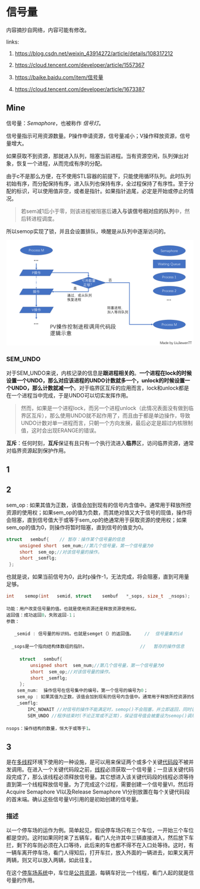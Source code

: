# 信号量

内容摘抄自网络，内容可能有修改。

links:

1. <https://blog.csdn.net/weixin_43914272/article/details/108317212>

2. <https://cloud.tencent.com/developer/article/1557367>

3. <https://baike.baidu.com/item/信号量>

4. <https://cloud.tencent.com/developer/article/1673387>

   
   
## Mine

信号量：*Semaphore*，也被称作 *信号灯*。

信号量指示可用资源数量。P操作申请资源，信号量减小；V操作释放资源，信号量增大。

如果获取不到资源，那就进入队列，阻塞当前进程。当有资源空闲，队列弹出对象，恢复一个进程，从而完成有序的分配。

由于c不是那么方便，在不使用STL容器的前提下，只能使用循环队列。此时队列初始有序，而分配保持有序，进入队列也保持有序，全过程保持了有序性。至于分配的标识，可以使用值非空，或者是指针。如果指针追尾，必定是开始或停止的情况。

> 若sem减1后小于零，则该进程被阻塞后**进入与该信号相对应的队列**中，然后转进程调度。

所以semop实现了锁，并且会设置排队，唤醒是从队列中逐渐访问的。

![信号量PV操作与进程示意](信号量.assets/信号量PV操作与进程示意.png)

### SEM_UNDO

对于SEM_UNDO来说，内核记录的信息是**跟进程相关的**。**一个进程在lock的时候设置一个UNDO，那么对应该进程的UNDO计数就多一个，unlock的时候设置一个UNDO，那么计数就减一个**。对于临界区互斥的应用而言，lock和unlock都是在一个进程当中完成，于是UNDO可以切实发挥作用。

> 然而，如果是一个进程lock，而另一个进程unlock（此情况表面没有做到临界区互斥），那么使用UNDO就不起作用了，而且由于都是单边操作，导致UNDO计数对单一进程而言，只朝一个方向发展，最后必定是超过内核限制值，这时会出现ERANGE的错误。

**互斥**：任何时刻，**互斥**保证有且只有一个执行流进入**临界**区，访问临界资源，通常对临界资源起到保护作用。

## 1



## 2

sem_op : 如果其值为正数，该值会加到现有的信号内含值中。通常用于释放所控资源的使用权；如果sem_op的值为负数，而其绝对值又大于信号的现值，操作将会阻塞，直到信号值大于或等于sem_op的绝通常用于获取资源的使用权；如果sem_op的值为0，则操作将暂时阻塞，直到信号的值变为0。

``` c
struct   sembuf{	// 暂存：操作某个信号量的信息
	 unsigned short  sem_num;//第几个信号量，第一个信号量为0
     short  sem_op;//对该信号量的操作。
     short _semflg;
 };
```

也就是说，如果当前信号为0，此时p操作-1，无法完成，将会阻塞，直到可用量足够。

``` c
int    semop(int   semid, struct    sembuf   *_sops, size_t  _nsops);

功能：用户改变信号量的值。也就是使用资源还是释放资源使用权。
返回值：成功返回0，失败返回-1；
参数：

   _semid : 信号量的标识码。也就是semget（）的返回值。	// 	信号量集的id

  _sops是一个指向结构体数组的指针。					 //   暂存的操作信息

     struct   sembuf{
         unsigned short  sem_num;//第几个信号量，第一个信号量为0
         short  sem_op;//对该信号量的操作。
         short _semflg;
     };
    sem_num:  操作信号在信号集中的编号。第一个信号的编号为0；
    sem_op : 如果其值为正数，该值会加到现有的信号内含值中。通常用于释放所控资源的使用权；如果sem_op的值为负数，而其绝对值又大于信号的现值，操作将会阻塞，直到信号值大于或等于sem_op的绝通常用于获取资源的使用权；如果sem_op的值为0，则操作将暂时阻塞，直到信号的值变为0。
    _semflg: 
		IPC_NOWAIT //对信号的操作不能满足时，semop()不会阻塞，并立即返回，同时设定错误信息。
    	SEM_UNDO //程序结束时(不论正常或不正常)，保证信号值会被重设为semop()调用前的值。这样做的目的在于避免程序在异常情况下结束时未将锁定的资源解锁，造成该资源永远锁定。
    
nsops：操作结构的数量，恒大于或等于1。
```

## 3

是在[多线程](https://baike.baidu.com/item/多线程/1190404?fromModule=lemma_inlink)环境下使用的一种设施，是可以用来保证两个或多个关键[代码段](https://baike.baidu.com/item/代码段/9966451?fromModule=lemma_inlink)不被并发调用。在进入一个关键代码段之前，[线程](https://baike.baidu.com/item/线程/103101?fromModule=lemma_inlink)必须获取一个信号量；一旦该关键代码段完成了，那么该线程必须释放信号量。其它想进入该关键代码段的线程必须等待直到第一个线程释放信号量。为了完成这个过程，需要创建一个信号量VI，然后将Acquire Semaphore VI以及Release Semaphore VI分别放置在每个关键代码段的首末端。确认这些信号量VI引用的是初始创建的信号量。

### 描述

以一个停车场的运作为例。简单起见，假设停车场只有三个车位，一开始三个车位都是空的。这时如果同时来了五辆车，看门人允许其中三辆直接进入，然后放下车拦，剩下的车则必须在入口等待，此后来的车也都不得不在入口处等待。这时，有一辆车离开停车场，看门人得知后，打开车拦，放入外面的一辆进去，如果又离开两辆，则又可以放入两辆，如此往复。

在这个[停车场系统](https://baike.baidu.com/item/停车场系统/2960753?fromModule=lemma_inlink)中，车位是[公共资源](https://baike.baidu.com/item/公共资源/2760349?fromModule=lemma_inlink)，每辆车好比一个线程，看门人起的就是信号量的作用。